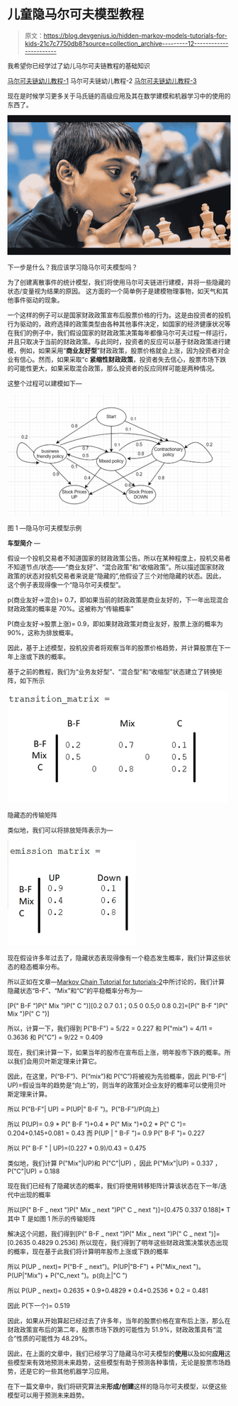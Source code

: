 # 儿童隐马尔可夫模型教程

> 原文：<https://blog.devgenius.io/hidden-markov-models-tutorials-for-kids-21c7c7750db8?source=collection_archive---------12----------------------->

我希望你已经学过了幼儿马尔可夫链教程的基础知识

[马尔可夫链幼儿教程-1](https://medium.com/@abhishek3khare1/markov-chain-tutorial-for-toddlers-b32de55035a0)
马尔可夫链幼儿教程-2
[马尔可夫链幼儿教程-3](https://medium.com/@abhishek3khare1/markov-chain-tutorial-for-toddlers-3-8e692daa86e4)

现在是时候学习更多关于马氏链的高级应用及其在数学建模和机器学习中的使用的东西了。

![](img/a23a511f35ba92ab5277eb4373de1a7d.png)

下一步是什么？我应该学习隐马尔可夫模型吗？

为了创建离散事件的统计模型，我们将使用马尔可夫链进行建模，并将一些隐藏的状态/变量视为结果的原因。
这方面的一个简单例子是建模物理事物，如天气和其他事件驱动的现象。

一个这样的例子可以是国家财政政策宣布后股票价格的行为。这是由投资者的投机行为驱动的，政府选择的政策类型由各种其他事件决定，如国家的经济健康状况等
在我们的例子中，我们假设国家的财政政策决策每年都像马尔可夫过程一样运行，并且只取决于当前的财政政策。与此同时，投资者的反应可以基于财政政策进行建模，例如，如果采用“**商业友好型**”财政政策，股票价格就会上涨，因为投资者对企业有信心。然而，如果采取“c **紧缩性财政政策**，投资者失去信心，股票市场下跌的可能性更大，如果采取混合政策，那么投资者的反应同样可能是两种情况。

这整个过程可以建模如下—

![](img/2cb066644d3f4e2895ee06701fea0cb2.png)

图 1 —隐马尔可夫模型示例

**车型简介** —

假设一个投机交易者不知道国家的财政政策公告。所以在某种程度上，投机交易者不知道节点/状态——“商业友好”、“混合政策”和“收缩政策”。所以描述国家财政政策的状态对投机交易者来说是“隐藏的”,他假设了三个对他隐藏的状态。因此，这个例子表现得像一个“隐马尔可夫模型”。

p(商业友好→混合)= 0.7，即如果当前的财政政策是商业友好的，下一年出现混合财政政策的概率是 70%。这被称为“传输概率”

P(商业友好→股票上涨)= 0.9，即如果财政政策对商业友好，股票上涨的概率为 90%，这称为排放概率。

因此，基于上述模型，投机投资者将观察当年的股票价格趋势，并计算股票在下一年上涨或下跌的概率。

基于之前的教程，我们为“业务友好型”、“混合型”和“收缩型”状态建立了转换矩阵，如下所示

![](img/ba133601dd480316c6e5aa5ff6e373b2.png)

隐藏态的传输矩阵

类似地，我们可以将排放矩阵表示为—

![](img/c2cde5d7a1c79270d5dd1bc6f239dfc8.png)

现在假设许多年过去了，隐藏状态表现得像有一个稳态发生概率，我们计算这些状态的稳态概率分布。

所以正如在文章—[Markov Chain Tutorial for tutorials-2](https://medium.com/@abhishek3khare1/markov-chain-tutorial-for-toddlers-2-cce583eac064)中所讨论的，我们计算隐藏状态“B-F”、“Mix”和“C”的平稳概率分布为—

[P(" B-F ")P(" Mix ")P(" C ")][0.2 0.7 0.1；0.5 0 0.5;0 0.8 0.2]=[P(" B-F ")P(" Mix ")P(" C ")]

所以，计算一下，我们得到 P("B-F") = 5/22 = 0.227
和 P("mix") = 4/11 = 0.3636
和 P("C") = 9/22 = 0.409

现在，我们来计算一下，如果当年的股市在宣布后上涨，明年股市下跌的概率。所以我们会用贝叶斯定理来计算它。

因此，在这里，P(“B-F”)、P(“mix”)和 P(“C”)将被视为先验概率，因此
P(“B-F”| UP)=假设当年的趋势是“向上”的，则当年的政策对企业友好的概率可以使用贝叶斯定理来计算。

所以 P("B-F"| UP) = P(UP|" B-F ")。P("B-F")/P(向上)

所以 P(UP)= 0.9 * P(" B-F ")+0.4 * P(" Mix ")+0.2 * P(" C ")= 0.204+0.145+0.081 = 0.43
而 P(UP | " B-F ")= 0.9
P(" B-F ")= 0.227

所以 P(" B-F " | UP)=(0.227 * 0.9)/0.43 = 0.475

类似地，我们计算 P("Mix"|UP)和 P("C"|UP)
，因此 P("Mix"|UP) = 0.337
，P("C"|UP) = 0.188

现在我们已经有了隐藏状态的概率，我们将使用转移矩阵计算该状态在下一年/迭代中出现的概率

所以[P(" B-F _ next ")P(" Mix _ next ")P(" C _ next ")]=[0.475 0.337 0.188]* T
其中 T 是如图 1 所示的传输矩阵

解决这个问题，我们得到[P(" B-F _ next ")P(" Mix _ next ")P(" C _ next ")]=[0.2635 0.4829 0.2536]
所以现在，我们得到了明年这些财政政策决策状态出现的概率，现在基于此我们将计算明年股市上涨或下跌的概率

所以 P(UP _ next)= P(“B-F _ next”)。P(UP|"B-F") + P("Mix_next ")。P(UP|"Mix") + P("C_next ")。p(向上|"C ")

所以 P(UP _ next)= 0.2635 * 0.9+0.4829 * 0.4+0.2536 * 0.2 = 0.481

因此 P(下一个)= 0.519

因此，如果从开始算起已经过去了许多年，当年的股票价格在宣布后上涨，那么在财政政策宣布后的第二年，股票市场下跌的可能性为 51.9%，财政政策具有“混合”性质的可能性为 48.29%。

因此，在上面的文章中，我们已经学习了隐藏马尔可夫模型的**使用**以及如何**应用**这些模型来有效地预测未来趋势，这些模型有助于预测各种事情，无论是股票市场趋势，还是它的一些其他机器学习应用。

在下一篇文章中，我们将研究算法来**形成/创建**这样的隐马尔可夫模型，以便这些模型可以用于预测未来趋势。